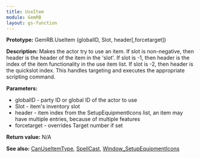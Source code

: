 ```yaml
---
title: UseItem
module: GemRB
layout: gs-function
---
```


**Prototype:** GemRB.UseItem (globalID, Slot, header[,forcetarget])

**Description:** Makes the actor try to use an item. 
If slot is non-negative, then header is the header of the item in the 'slot'. 
If slot is -1, then header is the index of the item functionality in the use item list. 
If slot is -2, then header is the quickslot index. 
This handles targeting and executes the appropriate scripting command.

**Parameters:**
  * globalID - party ID or global ID of the actor to use
  * Slot     - item's inventory slot
  * header   - item index from the SetupEquipmentIcons list, an item may have multiple entries, because of multiple features
  * forcetarget - overrides Target number if set

**Return value:** N/A

**See also:** [CanUseItemType](CanUseItemType.md), [SpellCast](SpellCast.md), [Window_SetupEquipmentIcons](Window_SetupEquipmentIcons.md)

